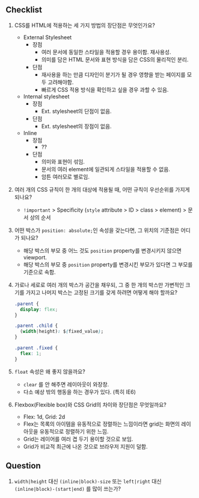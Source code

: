 ## Checklist

1. CSS를 HTML에 적용하는 세 가지 방법의 장단점은 무엇인가요?
   - External Stylesheet
     - 장점
       - 여러 문서에 동일한 스타일을 적용할 경우 용이함. 재사용성.
       - 의미를 담은 HTML 문서와 표현 방식을 담은 CSS의 물리적인 분리.
     - 단점
       - 재사용을 하는 만큼 디자인이 분기가 될 경우 영향을 받는 페이지를 모두 고려해야함.
       - 빠르게 CSS 적용 방식을 확인하고 싶을 경우 과할 수 있음.
   - Internal stylesheet
     - 장점
       - Ext. stylesheet의 단점이 없음.
     - 단점
       - Ext. stylesheet의 장점이 없음.
   - Inline
     - 장점
       - ??
     - 단점
       - 의미와 표현이 섞임.
       - 문서의 여러 element에 일관되게 스타일을 적용할 수 없음.
       - 암튼 여러모로 별로임.

2. 여러 개의 CSS 규칙이 한 개의 대상에 적용될 때, 어떤 규칙이 우선순위를 가지게 되나요?
   - `!important` > Specificity (`style` attribute > ID > class > element) > 문서 상의 순서
3. 어떤 박스가 `position: absolute;`인 속성을 갖는다면, 그 위치의 기준점은 어디가 되나요?
   - 해당 박스의 부모 중 어느 것도 `position` property를 변경시키지 않으면 viewport.
   - 해당 박스의 부모 중 `position` property를 변경시킨 부모가 있다면 그 부모를 기준으로 속함.
4. 가로나 세로로 여러 개의 박스가 공간을 채우되, 그 중 한 개의 박스만 가변적인 크기를 가지고 나머지 박스는 고정된 크기를 갖게 하려면 어떻게 해야 할까요?
   ```css
   .parent { 
     display: flex;
   }

   .parent .child { 
     (width|height): $(fixed_value);
   }

   .parent .fixed { 
     flex: 1;
   }
   ```
5. `float` 속성은 왜 좋지 않을까요?
   - `clear` 를 안 해주면 레이아웃이 와장창.
   - 다소 예상 밖의 행동을 하는 경우가 있다. (특히 IE6)
6. Flexbox(Flexible box)와 CSS Grid의 차이와 장단점은 무엇일까요?
   - Flex: 1d, Grid: 2d
   - Flex는 목록의 아이템을 유동적으로 정렬하는 느낌이라면 grid는 화면의 레이아웃을 유동적으로 정렬하기 위한 느낌.
   - Grid는 레이어를 여러 겹 두기 용이할 것으로 보임.
   - Grid가 비교적 최근에 나온 것으로 브라우저 지원이 덜함.

## Question
1. `width|height` 대신 `(inline|block)-size` 또는 `left|right` 대신 `(inline|block)-(start|end)` 를 많이 쓰는가?
